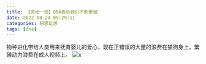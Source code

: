 ```yaml
---
title: 【灵光一现】DNA告诉我们不断繁殖
date: 2022-08-24 09:29:11
categories: 胡思乱想
tags: [dna]
---
```

物种进化带给人类用来抚育婴儿的爱心，现在正错误的大量的浪费在猫狗身上。繁殖动力浪费在成人视频上。
![x](/img/all/3.png)